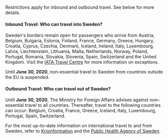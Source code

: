 Restrictions apply for inbound and outbound travel. See below for more details.

#### Inbound Travel: Who can travel into Sweden?

Sweden's borders remain open for passengers who arrive from Austria, Belgium, Bulgaria, Estonia, Finland, France, Germany, Greece, Hungary, Croatia, Cyprus, Czechia, Denmark, Iceland, Ireland, Italy, Luxembourg, Latvia, Liechtenstein, Lithuania, Malta, Netherlands, Norway, Poland, Portugal, Romania, Slovakia, Slovenia, Spain, Switzerland and the United Kingdom. Visit the [IATA Travel Centre](https://www.iatatravelcentre.com/international-travel-document-news/1580226297.htm) for more information on exceptions.

Until **June 30, 2020**, non–essential travel to Sweden from countries outside the EU is suspended.

#### Outbound Travel: Who can travel out of Sweden?

Until **June 30, 2020**, The Ministry for Foreign Affairs advises against non–essential travel to all countries. Thereafter, travel to the following countries can occur: Belgium, Croatia, France, Greece, Iceland, Italy, Luxembourg, Portugal, Spain, Switzerland.

For the most up–to–date information on international travel to and from Sweden, refer to [Krisinformation](https://www.krisinformation.se/en/hazards-and-risks/disasters-and-incidents/2020/official-information-on-the-new-coronavirus/visiting-sweden-during-the-covid-19-pandemic) and the [Public Health Agency of Sweden](https://www.folkhalsomyndigheten.se/the-public-health-agency-of-sweden/communicable-disease-control/covid-19/travel-to-and-from-sweden/).
